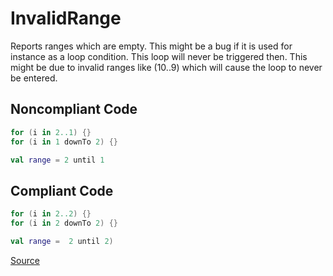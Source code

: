 # InvalidRange

Reports ranges which are empty.
This might be a bug if it is used for instance as a loop condition. This loop will never be triggered then.
This might be due to invalid ranges like (10..9) which will cause the loop to never be entered.

## Noncompliant Code

```kotlin
for (i in 2..1) {}
for (i in 1 downTo 2) {}

val range = 2 until 1
```
## Compliant Code

```kotlin
for (i in 2..2) {}
for (i in 2 downTo 2) {}

val range =  2 until 2)
```

[Source](https://arturbosch.github.io/detekt/potential-bugs.html#invalidrange)
